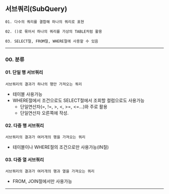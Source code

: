 ## **서브쿼리(SubQuery)**
`01. 다수의 쿼리를 결합해 하나의 쿼리로 표현`

`02. ()로 묶어서 하나의 쿼리를 가상의 TABLE처럼 활용`

`03. SELECT절, FROM절, WHERE절에 사용할 수 있음`

---
### **00. 분류**
#### 01. 단일 행 서브쿼리
`서브쿼리의 결과가 하나의 행만 가져오는 쿼리`
- 테이블 사용가능
- WHERE절에서 조건으로도 SELECT절에서 조회할 컬럼으로도 사용가능
  - 단일연산자(=, !=, >, <, >=, <=...)와 주로 활용
  - 단일연산자 오른쪽에 작성.

#### 02. 다중 행 서브쿼리
`서브쿼리의 결과가 여러개의 행을 가져오는 쿼리`
- 테이블이나 WHERE절의 조건으로만 사용가능(IN절)

#### 03. 다중 열 서브쿼리
`서브쿼리의 결과가 여러개의 행과 열을 가져오는 쿼리`
- FROM, JOIN절에서만 사용가능

---
